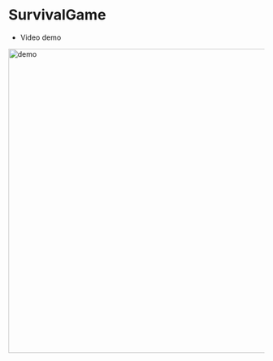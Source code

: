 # SurvivalGame

- Video demo
<img src="https://res.cloudinary.com/dru3umoml/image/upload/v1694409174/image/SurvivalGame_qkqwez.gif" width="600" alt="demo" />
